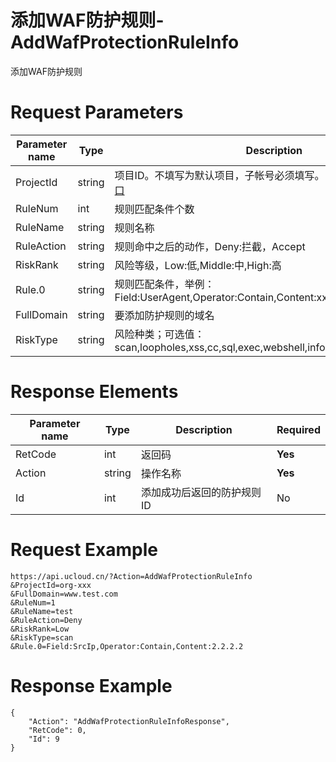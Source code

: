 # 添加WAF防护规则-AddWafProtectionRuleInfo

添加WAF防护规则

# Request Parameters
|Parameter name|Type|Description|Required|
|---|---|---|---|
|ProjectId|string|	项目ID。不填写为默认项目，子帐号必须填写。 请参考[GetProjectList接口](api/summary/get_project_list)|No|
|RuleNum|int|规则匹配条件个数|**Yes**|
|RuleName|string|规则名称|**Yes**|
|RuleAction|string|规则命中之后的动作，Deny:拦截，Accept|**Yes**|
|RiskRank|string|风险等级，Low:低,Middle:中,High:高|**Yes**|
|Rule.0|string|规则匹配条件，举例：Field:UserAgent,Operator:Contain,Content:xxxx|**Yes**|
|FullDomain|string|要添加防护规则的域名|**Yes**|
|RiskType|string|风险种类；可选值：scan,loopholes,xss,cc,sql,exec,webshell,infoleak,eaa,protocol,other|No|

# Response Elements
|Parameter name|Type|Description|Required|
|---|---|---|---|
|RetCode|int|返回码|**Yes**|
|Action|string|操作名称|**Yes**|
|Id|int|添加成功后返回的防护规则ID|No|

# Request Example
```
https://api.ucloud.cn/?Action=AddWafProtectionRuleInfo
&ProjectId=org-xxx
&FullDomain=www.test.com
&RuleNum=1
&RuleName=test
&RuleAction=Deny
&RiskRank=Low
&RiskType=scan
&Rule.0=Field:SrcIp,Operator:Contain,Content:2.2.2.2
```

# Response Example
```
{
    "Action": "AddWafProtectionRuleInfoResponse", 
    "RetCode": 0, 
    "Id": 9
}
```

